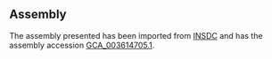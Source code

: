 
Assembly
--------

The assembly presented has been imported from 
[INSDC](http://www.insdc.org) and has the assembly accession
[GCA\_003614705.1](http://www.ebi.ac.uk/ena/data/view/GCA_003614705.1).

